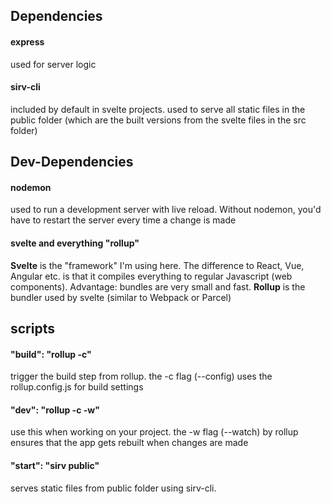 ## Dependencies
#### express
used for server logic

#### sirv-cli
included by default in svelte projects. used to serve all static files in the public folder (which are the built versions from the svelte files in the src folder)

## Dev-Dependencies
#### nodemon
used to run a development server with live reload.
Without nodemon, you'd have to restart the server every time a change is made

#### svelte and everything "rollup"
**Svelte** is the "framework" I'm using here. The difference to React, Vue, Angular etc. is that it compiles everything to regular Javascript (web components). Advantage: bundles are very small and fast.
**Rollup** is the bundler used by svelte (similar to Webpack or Parcel)

## scripts
#### "build": "rollup -c"
trigger the build step from rollup. the -c flag (--config) uses the rollup.config.js for build settings

#### "dev": "rollup -c -w"
use this when working on your project. the -w flag (--watch) by rollup ensures that the app gets rebuilt when changes are made

#### "start": "sirv public"
serves static files from public folder using sirv-cli.
